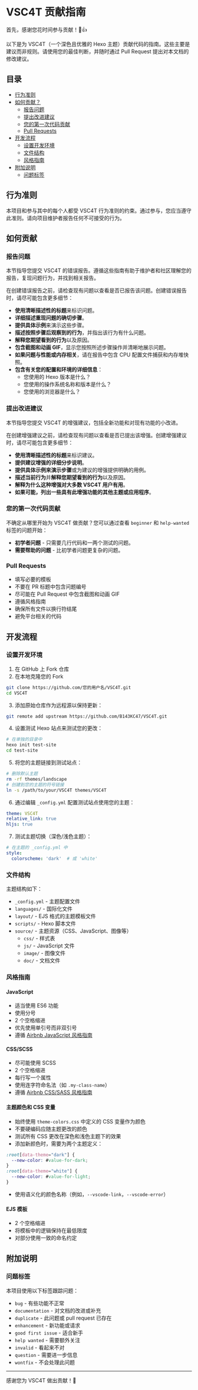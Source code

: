 # VSC4T 贡献指南

首先，感谢您花时间参与贡献！🎉👍

以下是为 VSC4T（一个深色且优雅的 Hexo 主题）贡献代码的指南。这些主要是建议而非规则。请使用您的最佳判断，并随时通过 Pull Request 提出对本文档的修改建议。

## 目录

- [行为准则](#行为准则)
- [如何贡献？](#如何贡献)
  - [报告问题](#报告问题)
  - [提出改进建议](#提出改进建议)
  - [您的第一次代码贡献](#您的第一次代码贡献)
  - [Pull Requests](#pull-requests)
- [开发流程](#开发流程)
  - [设置开发环境](#设置开发环境)
  - [文件结构](#文件结构)
  - [风格指南](#风格指南)
- [附加说明](#附加说明)
  - [问题标签](#问题标签)

## 行为准则

本项目和参与其中的每个人都受 VSC4T 行为准则的约束。通过参与，您应当遵守此准则。请向项目维护者报告任何不可接受的行为。

## 如何贡献

### 报告问题

本节指导您提交 VSC4T 的错误报告。遵循这些指南有助于维护者和社区理解您的报告，复现问题行为，并找到相关报告。

在创建错误报告之前，请检查现有问题以查看是否已报告该问题。创建错误报告时，请尽可能包含更多细节：

- **使用清晰描述性的标题**来标识问题。
- **详细描述重现问题的确切步骤**。
- **提供具体示例**来演示这些步骤。
- **描述按照步骤后观察到的行为**，并指出该行为有什么问题。
- **解释您期望看到的行为**以及原因。
- **包含截图和动画 GIF**，显示您按照所述步骤操作并清晰地展示问题。
- **如果问题与性能或内存相关**，请在报告中包含 CPU 配置文件捕获和内存堆快照。
- **包含有关您的配置和环境的详细信息**：
  - 您使用的 Hexo 版本是什么？
  - 您使用的操作系统名称和版本是什么？
  - 您使用的浏览器是什么？

### 提出改进建议

本节指导您提交 VSC4T 的增强建议，包括全新功能和对现有功能的小改进。

在创建增强建议之前，请检查现有问题以查看是否已提出该增强。创建增强建议时，请尽可能包含更多细节：

- **使用清晰描述性的标题**来标识建议。
- **提供建议增强的详细分步说明**。
- **提供具体示例来演示步骤**或为建议的增强提供明确的用例。
- **描述当前行为**并**解释您期望看到的行为**以及原因。
- **解释为什么这种增强对大多数 VSC4T 用户有用**。
- **如果可能，列出一些具有此增强功能的其他主题或应用程序**。

### 您的第一次代码贡献

不确定从哪里开始为 VSC4T 做贡献？您可以通过查看 `beginner` 和 `help-wanted` 标签的问题开始：

- **初学者问题** - 只需要几行代码和一两个测试的问题。
- **需要帮助的问题** - 比初学者问题更复杂的问题。

### Pull Requests

- 填写必要的模板
- 不要在 PR 标题中包含问题编号
- 尽可能在 Pull Request 中包含截图和动画 GIF
- 遵循风格指南
- 确保所有文件以换行符结尾
- 避免平台相关的代码

## 开发流程

### 设置开发环境

1. 在 GitHub 上 Fork 仓库
2. 在本地克隆您的 Fork
```bash
git clone https://github.com/您的用户名/VSC4T.git
cd VSC4T
```
3. 添加原始仓库作为远程源以保持更新：
```bash
git remote add upstream https://github.com/B143KC47/VSC4T.git
```

4. 设置测试 Hexo 站点来测试您的更改：
```bash
# 在单独的目录中
hexo init test-site
cd test-site
```

5. 将您的主题链接到测试站点：
```bash
# 删除默认主题
rm -rf themes/landscape
# 创建到您的主题的符号链接
ln -s /path/to/your/VSC4T themes/VSC4T
```

6. 通过编辑 `_config.yml` 配置测试站点使用您的主题：
```yaml
theme: VSC4T
relative_link: true
hljs: true
```

7. 测试主题切换（深色/浅色主题）：
```yaml
# 在主题的 _config.yml 中
style:
  colorscheme: 'dark'  # 或 'white'
```

### 文件结构

主题结构如下：

- `_config.yml` - 主题配置文件
- `languages/` - 国际化文件
- `layout/` - EJS 格式的主题模板文件
- `scripts/` - Hexo 脚本文件
- `source/` - 主题资源（CSS、JavaScript、图像等）
  - `css/` - 样式表
  - `js/` - JavaScript 文件
  - `image/` - 图像文件
  - `doc/` - 文档文件

### 风格指南

#### JavaScript

- 适当使用 ES6 功能
- 使用分号
- 2 个空格缩进
- 优先使用单引号而非双引号
- 遵循 [Airbnb JavaScript 风格指南](https://github.com/airbnb/javascript)

#### CSS/SCSS

- 尽可能使用 SCSS
- 2 个空格缩进
- 每行写一个属性
- 使用连字符命名法（如 `.my-class-name`）
- 遵循 [Airbnb CSS/SASS 风格指南](https://github.com/airbnb/css)

#### 主题颜色和 CSS 变量

- 始终使用 `theme-colors.css` 中定义的 CSS 变量作为颜色
- 不要硬编码应随主题更改的颜色
- 测试所有 CSS 更改在深色和浅色主题下的效果
- 添加新颜色时，需要为两个主题定义：
```css
:root[data-theme="dark"] {
  --new-color: #value-for-dark;
}
:root[data-theme="white"] {
  --new-color: #value-for-light;
}
```
- 使用语义化的颜色名称（例如，`--vscode-link`，`--vscode-error`）

#### EJS 模板

- 2 个空格缩进
- 将模板中的逻辑保持在最低限度
- 对部分使用一致的命名约定

## 附加说明

### 问题标签

本项目使用以下标签跟踪问题：

- `bug` - 有些功能不正常
- `documentation` - 对文档的改进或补充
- `duplicate` - 此问题或 pull request 已存在
- `enhancement` - 新功能或请求
- `good first issue` - 适合新手
- `help wanted` - 需要额外关注
- `invalid` - 看起来不对
- `question` - 需要进一步信息
- `wontfix` - 不会处理此问题

---

感谢您为 VSC4T 做出贡献！🎉